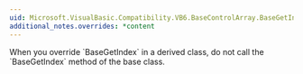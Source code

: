 ```yaml
---
uid: Microsoft.VisualBasic.Compatibility.VB6.BaseControlArray.BaseGetIndex(System.Object)
additional_notes.overrides: *content
---
```


<p>When you override `BaseGetIndex` in a derived class, do not call the `BaseGetIndex` method of the base class.</p>


